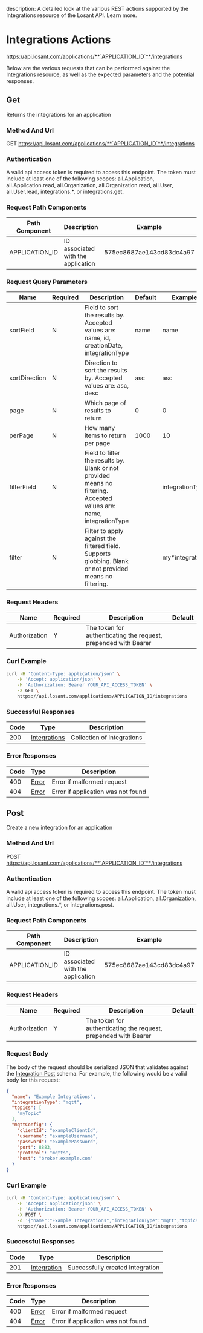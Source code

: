 description: A detailed look at the various REST actions supported by the Integrations resource of the Losant API. Learn more.

# Integrations Actions

https://api.losant.com/applications/**`APPLICATION_ID`**/integrations

Below are the various requests that can be performed against the
Integrations resource, as well as the expected
parameters and the potential responses.

## Get

Returns the integrations for an application

### Method And Url <a name="get-method-url"></a>

GET https://api.losant.com/applications/**`APPLICATION_ID`**/integrations

### Authentication <a name="get-authentication"></a>

A valid api access token is required to access this endpoint. The token must
include at least one of the following scopes:
all.Application, all.Application.read, all.Organization, all.Organization.read, all.User, all.User.read, integrations.*, or integrations.get.

### Request Path Components <a name="get-path-components"></a>

| Path Component | Description | Example |
| -------------- | ----------- | ------- |
| APPLICATION_ID | ID associated with the application | 575ec8687ae143cd83dc4a97 |

### Request Query Parameters <a name="get-query-params"></a>

| Name | Required | Description | Default | Example |
| ---- | -------- | ----------- | ------- | ------- |
| sortField | N | Field to sort the results by. Accepted values are: name, id, creationDate, integrationType | name | name |
| sortDirection | N | Direction to sort the results by. Accepted values are: asc, desc | asc | asc |
| page | N | Which page of results to return | 0 | 0 |
| perPage | N | How many items to return per page | 1000 | 10 |
| filterField | N | Field to filter the results by. Blank or not provided means no filtering. Accepted values are: name, integrationType |  | integrationType |
| filter | N | Filter to apply against the filtered field. Supports globbing. Blank or not provided means no filtering. |  | my*integration |

### Request Headers <a name="get-headers"></a>

| Name | Required | Description | Default |
| ---- | -------- | ----------- | ------- |
| Authorization | Y | The token for authenticating the request, prepended with Bearer | |

### Curl Example <a name="get-curl-example"></a>

```bash
curl -H 'Content-Type: application/json' \
    -H 'Accept: application/json' \
    -H 'Authorization: Bearer YOUR_API_ACCESS_TOKEN' \
    -X GET \
    https://api.losant.com/applications/APPLICATION_ID/integrations
```

### Successful Responses <a name="get-successful-responses"></a>

| Code | Type | Description |
| ---- | ---- | ----------- |
| 200 | [Integrations](schemas.md#integrations) | Collection of integrations |

### Error Responses <a name="get-error-responses"></a>

| Code | Type | Description |
| ---- | ---- | ----------- |
| 400 | [Error](schemas.md#error) | Error if malformed request |
| 404 | [Error](schemas.md#error) | Error if application was not found |

## Post

Create a new integration for an application

### Method And Url <a name="post-method-url"></a>

POST https://api.losant.com/applications/**`APPLICATION_ID`**/integrations

### Authentication <a name="post-authentication"></a>

A valid api access token is required to access this endpoint. The token must
include at least one of the following scopes:
all.Application, all.Organization, all.User, integrations.*, or integrations.post.

### Request Path Components <a name="post-path-components"></a>

| Path Component | Description | Example |
| -------------- | ----------- | ------- |
| APPLICATION_ID | ID associated with the application | 575ec8687ae143cd83dc4a97 |

### Request Headers <a name="post-headers"></a>

| Name | Required | Description | Default |
| ---- | -------- | ----------- | ------- |
| Authorization | Y | The token for authenticating the request, prepended with Bearer | |

### Request Body <a name="post-body"></a>

The body of the request should be serialized JSON that validates against
the [Integration Post](schemas.md#integration-post) schema. For example, the following would be a
valid body for this request:

```json
{
  "name": "Example Integrations",
  "integrationType": "mqtt",
  "topics": [
    "myTopic"
  ],
  "mqttConfig": {
    "clientId": "exampleClientId",
    "username": "exampleUsername",
    "password": "examplePassword",
    "port": 8883,
    "protocol": "mqtts",
    "host": "broker.example.com"
  }
}
```

### Curl Example <a name="post-curl-example"></a>

```bash
curl -H 'Content-Type: application/json' \
    -H 'Accept: application/json' \
    -H 'Authorization: Bearer YOUR_API_ACCESS_TOKEN' \
    -X POST \
    -d '{"name":"Example Integrations","integrationType":"mqtt","topics":["myTopic"],"mqttConfig":{"clientId":"exampleClientId","username":"exampleUsername","password":"examplePassword","port":8883,"protocol":"mqtts","host":"broker.example.com"}}' \
    https://api.losant.com/applications/APPLICATION_ID/integrations
```

### Successful Responses <a name="post-successful-responses"></a>

| Code | Type | Description |
| ---- | ---- | ----------- |
| 201 | [Integration](schemas.md#integration) | Successfully created integration |

### Error Responses <a name="post-error-responses"></a>

| Code | Type | Description |
| ---- | ---- | ----------- |
| 400 | [Error](schemas.md#error) | Error if malformed request |
| 404 | [Error](schemas.md#error) | Error if application was not found |
